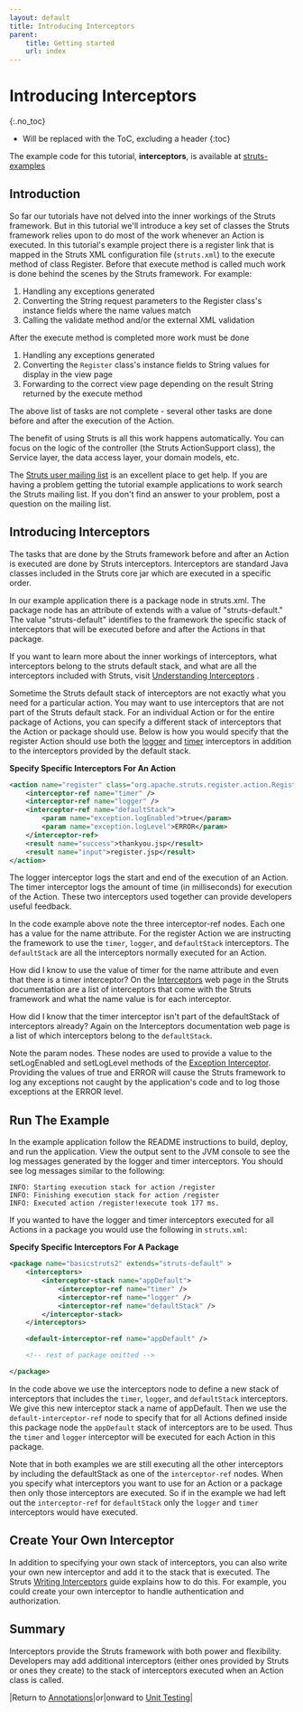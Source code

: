 ```yaml
---
layout: default
title: Introducing Interceptors
parent:
    title: Getting started
    url: index
---
```


# Introducing Interceptors
{:.no_toc}

* Will be replaced with the ToC, excluding a header
{:toc}

The example code for this tutorial, **interceptors**, is available at [struts-examples](https://github.com/apache/struts-examples)

## Introduction

So far our tutorials have not delved into the inner workings of the Struts framework. But in this tutorial we'll 
introduce a key set of classes the Struts framework relies upon to do most of the work whenever an Action is executed. 
In this tutorial's example project there is a register link that is mapped in the Struts XML configuration file (`struts.xml`) 
to the execute method of class Register. Before that execute method is called much work is done behind the scenes 
by the Struts framework. For example:

1. Handling any exceptions generated
2. Converting the String request parameters to the Register class's instance fields where the name values match
3. Calling the validate method and/or the external XML validation

After the execute method is completed more work must be done

1. Handling any exceptions generated
2. Converting the `Register` class's instance fields to String values for display in the view page
3. Forwarding to the correct view page depending on the result String returned by the execute method

The above list of tasks are not complete - several other tasks are done before and after the execution of the Action.

The benefit of using Struts is all this work happens automatically. You can focus on the logic of the controller 
(the Struts ActionSupport class), the Service layer, the data access layer, your domain models, etc.

The [Struts user mailing list](../mail) is an excellent place to get help. If you are 
having a problem getting the tutorial example applications to work search the Struts mailing list. If you don't find 
an answer to your problem, post a question on the mailing list.

## Introducing Interceptors

The tasks that are done by the Struts framework before and after an Action is executed are done by Struts interceptors. 
Interceptors are standard Java classes included in the Struts core jar which are executed in a specific order.

In our example application there is a package node in struts.xml. The package node has an attribute of extends with 
a value of "struts-default." The value "struts-default" identifies to the framework the specific stack of interceptors 
that will be executed before and after the Actions in that package.

If you want to learn more about the inner workings of interceptors, what interceptors belong to the struts default stack, 
and what are all the interceptors included with Struts, visit [Understanding Interceptors](../core-developers/interceptors) .

Sometime the Struts default stack of interceptors are not exactly what you need for a particular action. You may want 
to use interceptors that are not part of the Struts default stack. For an individual Action or for the entire 
package of Actions, you can specify a different stack of interceptors that the Action or package should use. Below is 
how you would specify that the register Action should use both the [logger](../core-developers/logging-interceptor) 
and [timer](../core-developers/timer-interceptor) interceptors in addition to the interceptors provided by the default stack.

**Specify Specific Interceptors For An Action**

```xml
<action name="register" class="org.apache.struts.register.action.Register" method="execute">
    <interceptor-ref name="timer" />
    <interceptor-ref name="logger" />
    <interceptor-ref name="defaultStack">
        <param name="exception.logEnabled">true</param>
        <param name="exception.logLevel">ERROR</param>
    </interceptor-ref>
    <result name="success">thankyou.jsp</result>
    <result name="input">register.jsp</result>
</action>
```

The logger interceptor logs the start and end of the execution of an Action. The timer interceptor logs the amount 
of time (in milliseconds) for execution of the Action. These two interceptors used together can provide developers 
useful feedback.

In the code example above note the three interceptor-ref nodes. Each one has a value for the name attribute. For the register 
Action we are instructing the framework to use the `timer`, `logger`, and `defaultStack` interceptors. The `defaultStack` 
are all the interceptors normally executed for an Action.

How did I know to use the value of timer for the name attribute and even that there is a timer interceptor? 
On the [Interceptors](../core-developers/interceptors) web page in the Struts documentation are a list of interceptors 
that come with the Struts framework and what the name value is for each interceptor.

How did I know that the timer interceptor isn't part of the defaultStack of interceptors already? Again on the Interceptors 
documentation web page is a list of which interceptors belong to the `defaultStack`.

Note the param nodes. These nodes are used to provide a value to the setLogEnabled and setLogLevel methods 
of the [Exception Interceptor](../core-developers/exception-interceptor). Providing the values of true and ERROR 
will cause the Struts framework to log any exceptions not caught by the application's code and to log those exceptions 
at the ERROR level.

## Run The Example

In the example application follow the README instructions to build, deploy, and run the application. View the output 
sent to the JVM console to see the log messages generated by the logger and timer interceptors. You should see log messages 
similar to the following:

```
INFO: Starting execution stack for action /register
INFO: Finishing execution stack for action /register
INFO: Executed action /register!execute took 177 ms.
```

If you wanted to have the logger and timer interceptors executed for all Actions in a package you would use 
the following in `struts.xml`:

**Specify Specific Interceptors For A Package**

```xml
<package name="basicstruts2" extends="struts-default" > 
    <interceptors> 
        <interceptor-stack name="appDefault"> 
            <interceptor-ref name="timer" /> 
            <interceptor-ref name="logger" /> 
            <interceptor-ref name="defaultStack" /> 
        </interceptor-stack> 
    </interceptors>          

    <default-interceptor-ref name="appDefault" /> 

    <!-- rest of package omitted --> 

</package> 
```

In the code above we use the interceptors node to define a new stack of interceptors that includes the `timer`, `logger`, 
and `defaultStack` interceptors. We give this new interceptor stack a name of appDefault. Then we use the `default-interceptor-ref` 
node to specify that for all Actions defined inside this package node the `appDefault` stack of interceptors are to be used. 
Thus the `timer` and `logger` interceptor will be executed for each Action in this package.

Note that in both examples we are still executing all the other interceptors by including the defaultStack as one 
of the `interceptor-ref` nodes. When you specify what interceptors you want to use for an Action or a package then only 
those interceptors are executed. So if in the example we had left out the `interceptor-ref` for `defaultStack` only 
the `logger` and `timer` interceptors would have executed.

## Create Your Own Interceptor

In addition to specifying your own stack of interceptors, you can also write your own new interceptor and add it to 
the stack that is executed. The Struts [Writing Interceptors](../core-developers/writing-interceptors) guide explains 
how to do this. For example, you could create your own interceptor to handle authentication and authorization.

## Summary

Interceptors provide the Struts framework with both power and flexibility. Developers may add additional interceptors 
(either ones provided by Struts or ones they create) to the stack of interceptors executed when an Action class is called.

|Return to [Annotations](annotations)|or|onward to [Unit Testing](unit-testing)|
